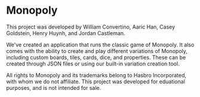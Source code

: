 Monopoly
====

This project was developed by William Convertino, Aaric Han, Casey Goldstein, Henry Huynh, and Jordan Castleman.

We've created an application that runs the classic game of Monopoly. It also comes with the ability to create and play different variations of Monopoly, including custom boards, tiles, cards, dice, and properties. These can be created through JSON files or using our built-in variation creation tool.

All rights to Monopoly and its trademarks belong to Hasbro Incorporated, with whom we do not affiliate. This project was developed for eduational purposes, and is not intended for sale.

